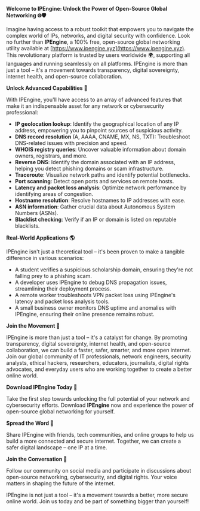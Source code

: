 **Welcome to IPEngine: Unlock the Power of Open-Source Global Networking 🌐🛡️**

Imagine having access to a robust toolkit that empowers you to navigate the complex world of IPs, networks, and digital security with confidence. Look no further than **IPEngine**, a 100% free, open-source global networking utility available at [https://www.ipengine.xyz](https://www.ipengine.xyz). This revolutionary platform is trusted by users worldwide 🌍, supporting all languages and running seamlessly on all platforms. IPEngine is more than just a tool – it's a movement towards transparency, digital sovereignty, internet health, and open-source collaboration.

**Unlock Advanced Capabilities 🔑**

With IPEngine, you'll have access to an array of advanced features that make it an indispensable asset for any network or cybersecurity professional:

*   **IP geolocation lookup**: Identify the geographical location of any IP address, empowering you to pinpoint sources of suspicious activity.
*   **DNS record resolution** (A, AAAA, CNAME, MX, NS, TXT): Troubleshoot DNS-related issues with precision and speed.
*   **WHOIS registry queries**: Uncover valuable information about domain owners, registrars, and more.
*   **Reverse DNS**: Identify the domain associated with an IP address, helping you detect phishing domains or scam infrastructure.
*   **Traceroute**: Visualize network paths and identify potential bottlenecks.
*   **Port scanning**: Detect open ports and services on remote hosts.
*   **Latency and packet loss analysis**: Optimize network performance by identifying areas of congestion.
*   **Hostname resolution**: Resolve hostnames to IP addresses with ease.
*   **ASN information**: Gather crucial data about Autonomous System Numbers (ASNs).
*   **Blacklist checking**: Verify if an IP or domain is listed on reputable blacklists.

**Real-World Applications 🌎**

IPEngine isn't just a theoretical tool – it's been proven to make a tangible difference in various scenarios:

*   A student verifies a suspicious scholarship domain, ensuring they're not falling prey to a phishing scam.
*   A developer uses IPEngine to debug DNS propagation issues, streamlining their deployment process.
*   A remote worker troubleshoots VPN packet loss using IPEngine's latency and packet loss analysis tools.
*   A small business owner monitors DNS uptime and anomalies with IPEngine, ensuring their online presence remains robust.

**Join the Movement 🚀**

IPEngine is more than just a tool – it's a catalyst for change. By promoting transparency, digital sovereignty, internet health, and open-source collaboration, we can build a faster, safer, smarter, and more open internet. Join our global community of IT professionals, network engineers, security analysts, ethical hackers, researchers, educators, journalists, digital rights advocates, and everyday users who are working together to create a better online world.

**Download IPEngine Today 📡**

Take the first step towards unlocking the full potential of your network and cybersecurity efforts. Download **IPEngine** now and experience the power of open-source global networking for yourself.

**Spread the Word 🤩**

Share IPEngine with friends, tech communities, and online groups to help us build a more connected and secure internet. Together, we can create a safer digital landscape – one IP at a time.

**Join the Conversation 🔗**

Follow our community on social media and participate in discussions about open-source networking, cybersecurity, and digital rights. Your voice matters in shaping the future of the internet.

IPEngine is not just a tool – it's a movement towards a better, more secure online world. Join us today and be part of something bigger than yourself!